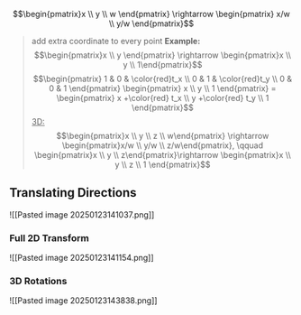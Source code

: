 $$\begin{pmatrix}x \\ y \\ w \end{pmatrix} \rightarrow \begin{pmatrix} x/w \\ y/w \end{pmatrix}$$
>add extra coordinate to every point
>	**Example:**
>		$$\begin{pmatrix}x \\ y \end{pmatrix} \rightarrow \begin{pmatrix}x \\ y \\ 1\end{pmatrix}$$	
>$$\begin{pmatrix} 1 & 0 & \color{red}t_x \\ 0 & 1 & \color{red}t_y \\ 0 & 0 & 1 \end{pmatrix} \begin{pmatrix} x \\ y \\ 1 \end{pmatrix} = \begin{pmatrix} x +\color{red} t_x \\ y +\color{red} t_y \\ 1 \end{pmatrix}$$
><u>3D:</u>
>	$$\begin{pmatrix}x \\ y \\ z \\ w\end{pmatrix} \rightarrow \begin{pmatrix}x/w \\ y/w \\ z/w\end{pmatrix}, \qquad \begin{pmatrix}x \\ y \\ z\end{pmatrix}\rightarrow \begin{pmatrix}x \\ y \\ z \\ 1 \end{pmatrix}$$

## Translating Directions
![[Pasted image 20250123141037.png]]

### Full 2D Transform
![[Pasted image 20250123141154.png]]


### 3D Rotations 
![[Pasted image 20250123143838.png]]
